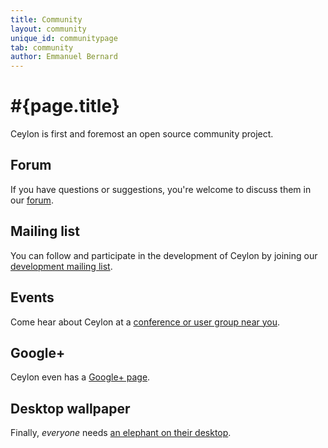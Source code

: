 ```yaml
---
title: Community  
layout: community
unique_id: communitypage
tab: community
author: Emmanuel Bernard
---
```

# #{page.title}

Ceylon is first and foremost an open source community project.

## Forum
If you have questions or suggestions, you're welcome to discuss them in 
our [forum](forum).

## Mailing list

You can follow and participate in the development of Ceylon by joining 
our [development mailing list](http://groups.google.com/group/ceylon-dev).

## Events

Come hear about Ceylon at a [conference or user group near you](events).

## Google+

Ceylon even has a [Google+ page](http://gplus.to/ceylon).

## Desktop wallpaper

Finally, *everyone* needs [an elephant on their desktop](https://www.jboss.org/coolstuff/desktopwallpapers/ceylon.html).
